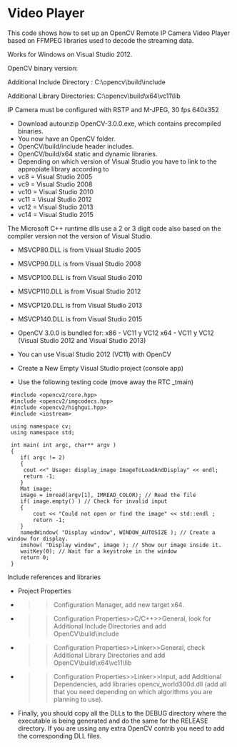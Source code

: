 # Video Player

This code shows how to set up an OpenCV Remote IP Camera Video Player based on FFMPEG libraries used to decode the streaming data.

Works for Windows on Visual Studio 2012.

OpenCV binary version: 

Additional Include Directory : C:\opencv\build\include

Additional Library Directories: C:\opencv\build\x64\vc11\lib

IP Camera must be configured with RSTP and M-JPEG, 30 fps 640x352

* Download autounzip OpenCV-3.0.0.exe, which contains precompiled binaries.
* You now have an OpenCV folder.
* OpenCV/build/include header includes.
* OpenCV/build/x64 static and dynamic libraries.
* Depending on which version of Visual Studio you have to link to the appropiate library according to
 * vc8 = Visual Studio 2005 
 * vc9 = Visual Studio 2008 
 * vc10 = Visual Studio 2010 
 * vc11 = Visual Studio 2012 
 * vc12 = Visual Studio 2013 
 * vc14 = Visual Studio 2015

The Microsoft C++ runtime dlls use a 2 or 3 digit code also based on the compiler version not the version of Visual Studio.
 * MSVCP80.DLL is from Visual Studio 2005 
 * MSVCP90.DLL is from Visual Studio 2008 
 * MSVCP100.DLL is from Visual Studio 2010 
 * MSVCP110.DLL is from Visual Studio 2012 
 * MSVCP120.DLL is from Visual Studio 2013 
 * MSVCP140.DLL is from Visual Studio 2015

* OpenCV 3.0.0 is bundled for:
x86 - VC11 y VC12
x64 - VC11 y VC12 (Visual Studio 2012 and Visual Studio 2013)

* You can use Visual Studio 2012 (VC11) with OpenCV
* Create a New Empty Visual Studio project (console app)
* Use the following testing code (move away the RTC _tmain)

```
 #include <opencv2/core.hpp>
 #include <opencv2/imgcodecs.hpp>
 #include <opencv2/highgui.hpp>
 #include <iostream>
 
 using namespace cv;
 using namespace std;
 
 int main( int argc, char** argv )
 {
    if( argc != 2)
    {
     cout <<" Usage: display_image ImageToLoadAndDisplay" << endl;
     return -1;
    }
    Mat image;
    image = imread(argv[1], IMREAD_COLOR); // Read the file
    if( image.empty() ) // Check for invalid input
    {
        cout << "Could not open or find the image" << std::endl ;
        return -1;
    }
    namedWindow( "Display window", WINDOW_AUTOSIZE ); // Create a window for display.
    imshow( "Display window", image ); // Show our image inside it.
    waitKey(0); // Wait for a keystroke in the window
    return 0;
 }
 ```

Include references and libraries
* Project Properties
* >>Configuration Manager, add new target x64.
* >>Configuration Properties>>C/C++>>General, look for Additional Include Directories and add OpenCV\build\include
* >>Configuration Properties>>Linker>>General, check Additional Library Directories and add OpenCV\build\x64\vc11\lib
* >>Configuration Properties>>Linker>>Input, add Additional Dependencies, add libraries opencv_world300d.dll (add all that you need depending on which algorithms you are planning to use).
* Finally, you should copy all the DLLs to the DEBUG directory where the executable is being generated and do the same for the RELEASE directory.  If you are ussing any extra OpenCV contrib you need to add the corresponding DLL files.

